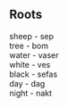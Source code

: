 ## Roots

sheep - sep  
tree - bom  
water - vaser  
white - ves  
black - sefas  
day - dag  
night - nakt  
